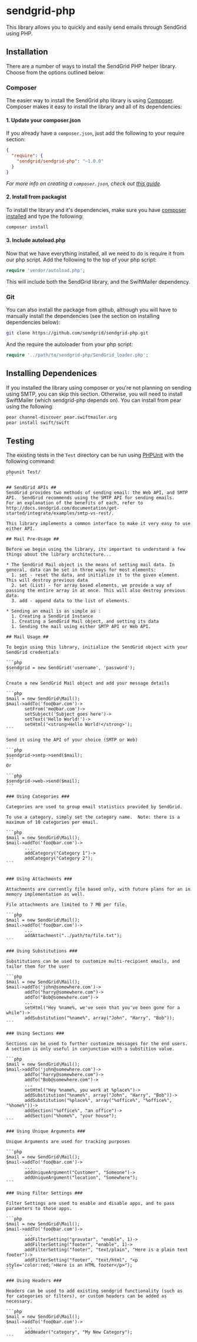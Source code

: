 # sendgrid-php
This library allows you to quickly and easily send emails through SendGrid using PHP.

## Installation

There are a number of ways to install the SendGrid PHP helper library.  Choose from the options outlined below:

### Composer

The easier way to install the SendGrid php library is using [Composer](http://getcomposer.org/).  Composer makes it easy
to install the library and all of its dependencies:

#### 1. Update your composer.json

If you already have a `composer.json`, just add the following to your require section:

```json
{
  "require": {
    "sendgrid/sendgrid-php": "~1.0.0"
  }
}
```
*For more info on creating a `composer.json`, check out [this guide](http://getcomposer.org/doc/01-basic-usage.md#composer-json-project-setup).*

#### 2. Install from packagist

To install the library and it's dependencies, make sure you have [composer installed](http://getcomposer.org/doc/01-basic-usage.md#installation) and type the following:

```bash
composer install
```

#### 3. Include autoload.php

Now that we have everything installed, all we need to do is require it from our php script.  Add the following to the top of your php script:

```php
require 'vendor/autoload.php';
```

This will include both the SendGrid library, and the SwiftMailer dependency.

### Git

You can also install the package from github, although you will have to manually install the dependencies (see the section on installing dependencies below):

```bash
git clone https://github.com/sendgrid/sendgrid-php.git
```

And the require the autoloader from your php script:

```php
require '../path/to/sendgrid-php/SendGrid_loader.php';
```

## Installing Dependenices

If you installed the library using composer or you're not planning on sending using SMTP, you can skip this section.  Otherwise, you will need to install
SwiftMailer (which sendgrid-php depends on).  You can install from pear using the following:

```bash
pear channel-discover pear.swiftmailer.org
pear install swift/swift
```


## Testing ##

The existing tests in the `Test` directory can be run using [PHPUnit](https://github.com/sebastianbergmann/phpunit/) with the following command:

````
phpunit Test/
```

## SendGrid APIs ##
SendGrid provides two methods of sending email: the Web API, and SMTP API.  SendGrid recommends using the SMTP API for sending emails.
For an explanation of the benefits of each, refer to http://docs.sendgrid.com/documentation/get-started/integrate/examples/smtp-vs-rest/.

This library implements a common interface to make it very easy to use either API.

## Mail Pre-Usage ##

Before we begin using the library, its important to understand a few things about the library architecture...

* The SendGrid Mail object is the means of setting mail data. In general, data can be set in three ways for most elements:
  1. set - reset the data, and initialize it to the given element. This will destroy previous data
  2. set (List) - for array based elements, we provide a way of passing the entire array in at once. This will also destroy previous data.
  3. add - append data to the list of elements.

* Sending an email is as simple as :
  1. Creating a SendGrid Instance
  1. Creating a SendGrid Mail object, and setting its data
  1. Sending the mail using either SMTP API or Web API.

## Mail Usage ##

To begin using this library, initialize the SendGrid object with your SendGrid credentials

```php
$sendgrid = new SendGrid('username', 'password');
```

Create a new SendGrid Mail object and add your message details

```php
$mail = new SendGrid\Mail();
$mail->addTo('foo@bar.com')->
       setFrom('me@bar.com')->
       setSubject('Subject goes here')->
       setText('Hello World!')->
       setHtml('<strong>Hello World!</strong>');
```

Send it using the API of your choice (SMTP or Web)

```php
$sendgrid->smtp->send($mail);
```
Or 

```php
$sendgrid->web->send($mail);
```

### Using Categories ###

Categories are used to group email statistics provided by SendGrid.

To use a category, simply set the category name.  Note: there is a maximum of 10 categories per email.

```php
$mail = new SendGrid\Mail();
$mail->addTo('foo@bar.com')->
       ...
       addCategory("Category 1")->
       addCategory("Category 2");
```


### Using Attachments ###

Attachments are currently file based only, with future plans for an in memory implementation as well.

File attachments are limited to 7 MB per file.

```php
$mail = new SendGrid\Mail();
$mail->addTo('foo@bar.com')->
       ...
       addAttachment("../path/to/file.txt");    
```

### Using Substitutions ###

Substitutions can be used to customize multi-recipient emails, and tailor them for the user

```php
$mail = new SendGrid\Mail();
$mail->addTo('john@somewhere.com')->
       addTo("harry@somewhere.com")->
       addTo("Bob@somewhere.com")->
       ...
       setHtml("Hey %name%, we've seen that you've been gone for a while")->
       addSubstitution("%name%", array("John", "Harry", "Bob"));
```

### Using Sections ###

Sections can be used to further customize messages for the end users. A section is only useful in conjunction with a substition value.

```php
$mail = new SendGrid\Mail();
$mail->addTo('john@somewhere.com')->
       addTo("harry@somewhere.com")->
       addTo("Bob@somewhere.com")->
       ...
       setHtml("Hey %name%, you work at %place%")->
       addSubstitution("%name%", array("John", "Harry", "Bob"))->
       addSubstitution("%place%", array("%office%", "%office%", "%home%"))->
       addSection("%office%", "an office")->
       addSection("%home%", "your house");
```

### Using Unique Arguments ###

Unique Arguments are used for tracking purposes

```php
$mail = new SendGrid\Mail();
$mail->addTo('foo@bar.com')->
       ...
       addUniqueArgument("Customer", "Someone")->
       addUniqueArgument("location", "Somewhere");
```

### Using Filter Settings ###

Filter Settings are used to enable and disable apps, and to pass parameters to those apps.

```php
$mail = new SendGrid\Mail();
$mail->addTo('foo@bar.com')->
       ...
       addFilterSetting("gravatar", "enable", 1)->
       addFilterSetting("footer", "enable", 1)->
       addFilterSetting("footer", "text/plain", "Here is a plain text footer")->
       addFilterSetting("footer", "text/html", "<p style='color:red;'>Here is an HTML footer</p>");
```

### Using Headers ###

Headers can be used to add existing sendgrid functionality (such as for categories or filters), or custom headers can be added as necessary.

```php
$mail = new SendGrid\Mail();
$mail->addTo('foo@bar.com')->
       ...
       addHeader("category", "My New Category");
```
